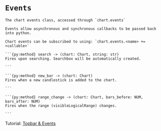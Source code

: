 # `Events`

````{py:class} AbstractChart.Events
The chart events class, accessed through `chart.events`

Events allow asynchronous and synchronous callbacks to be passed back into python.

Chart events can be subscribed to using: `chart.events.<name> += <callable>`

```{py:method} search -> (chart: Chart, string: str)
Fires upon searching. Searchbox will be automatically created.

```

```{py:method} new_bar -> (chart: Chart)
Fires when a new candlestick is added to the chart.

```

```{py:method} range_change -> (chart: Chart, bars_before: NUM, bars_after: NUM)
Fires when the range (visibleLogicalRange) changes.

```

````

Tutorial: [Topbar & Events](../tutorials/events.md)

